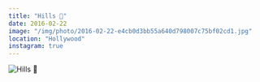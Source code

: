 ```yaml
---
title: "Hills 🌴"
date: 2016-02-22
image: "/img/photo/2016-02-22-e4cb0d3bb55a640d798007c75bf02cd1.jpg"
location: "Hollywood"
instagram: true
---
```


![Hills 🌴](/img/photo/2016-02-22-e4cb0d3bb55a640d798007c75bf02cd1.jpg)
